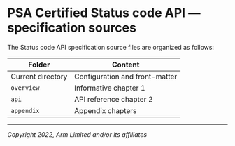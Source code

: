 <!--
SPDX-FileCopyrightText: Copyright 2022 Arm Limited and/or its affiliates <open-source-office@arm.com>
SPDX-License-Identifier: CC-BY-SA-4.0
-->

# PSA Certified Status code API &mdash; specification sources

The Status code API specification source files are organized as follows:

Folder | Content
-- | --
Current directory | Configuration and front-matter
`overview` | Informative chapter 1
`api` | API reference chapter 2
`appendix` | Appendix chapters

----

*Copyright 2022, Arm Limited and/or its affiliates*
